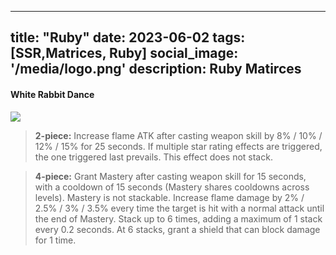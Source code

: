 
---
title: "Ruby"
date: 2023-06-02
tags: [SSR,Matrices, Ruby]
social_image: '/media/logo.png'
description: Ruby Matirces
---

#### White Rabbit Dance

![](https://telegra.ph/file/adaefcce5c31a8a3aca4e.png)

> **2-piece:** Increase flame ATK after casting weapon skill by 8% / 10% / 12% / 15% for 25 seconds. If multiple star rating effects are triggered, the one triggered last prevails. This effect does not stack.

> **4-piece:** Grant Mastery after casting weapon skill for 15 seconds, with a cooldown of 15 seconds (Mastery shares cooldowns across levels). Mastery is not stackable. Increase flame damage by 2% / 2.5% / 3% / 3.5% every time the target is hit with a normal attack until the end of Mastery. Stack up to 6 times, adding a maximum of 1 stack every 0.2 seconds. At 6 stacks, grant a shield that can block damage for 1 time.



